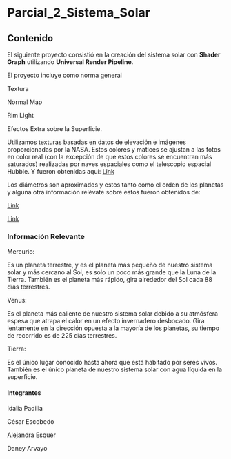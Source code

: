 # Parcial_2_Sistema_Solar 

## Contenido 

El siguiente proyecto consistió en la creación del sistema solar con __Shader Graph__ utilizando __Universal Render Pipeline__. 

El proyecto incluye como norma general  

Textura   

Normal Map  

Rim Light   

Efectos Extra sobre la Superficie. 

Utilizamos texturas basadas en datos de elevación e imágenes proporcionadas por la NASA. Estos colores y matices se ajustan a las fotos en color real (con la excepción de que estos colores se encuentran más saturados) realizadas por naves espaciales como el telescopio espacial Hubble. Y fueron obtenidas aquí: [Link](https://www.solarsystemscope.com/textures/) 

Los diámetros son aproximados y estos tanto como el orden de los planetas y alguna otra información relévate sobre estos fueron obtenidos de:   

[Link](https://solarsystem.nasa.gov/resources/686/solar-system-sizes/) 

[Link](https://solarsystem.nasa.gov/planets/overview/) 

 

### Información Relevante 

Mercurio:  

Es un planeta terrestre, y es el planeta más pequeño de nuestro sistema solar y más cercano al Sol, es solo un poco más grande que la Luna de la Tierra. También es el planeta más rápido, gira alrededor del Sol cada 88 días terrestres.  

Venus:  

Es el planeta más caliente de nuestro sistema solar debido a su atmósfera espesa que atrapa el calor en un efecto invernadero desbocado. Gira lentamente en la dirección opuesta a la mayoría de los planetas, su tiempo de recorrido es de 225 días terrestres.   

Tierra:   

Es el único lugar conocido hasta ahora que está habitado por seres vivos. También es el único planeta de nuestro sistema solar con agua líquida en la superficie. 

#### Integrantes 

Idalia Padilla 

César Escobedo 

Alejandra Esquer 

Daney Arvayo 
